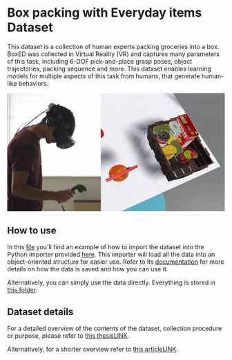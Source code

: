 # Box packing with Everyday items Dataset

This dataset is a collection of human experts packing groceries into a box. 
BoxED was collected in Virtual Reality (VR) and captures many parameters of this task,
including 6-DOF pick-and-place grasp poses, object trajectories, packing sequence and more. 
This dataset enables learning models for multiple aspects of this task from humans, that generate human-like behaviors.

![](./Images/cover_image.png "Data collection in Virtual Reality")

## How to use
In this [file](example.py) you'll find an example of how to import the dataset into the Python importer provided [here](boxed_importer.py).
This importer will load all the data into an object-oriented structure for easier use. Refer to its [documentation](boxed_importer.py)
for more details on how the data is saved and how you can use it.

Alternatively, you can simply use the data directly. Everything is stored in [this folder](Dataset).

## Dataset details
For a detailed overview of the contents of the dataset, collection procedure or purpose, please refer to [this thesisLINK]().

Alternatively, for a shorter overview refer to [this articleLINK]().